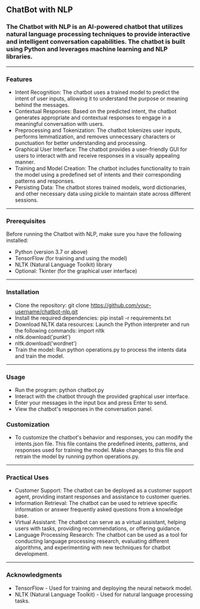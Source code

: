 ## ChatBot with NLP
### The Chatbot with NLP is an AI-powered chatbot that utilizes natural language processing techniques to provide interactive and intelligent conversation capabilities. The chatbot is built using Python and leverages machine learning and NLP libraries.
---

### Features
- Intent Recognition: The chatbot uses a trained model to predict the intent of user inputs, allowing it to understand the purpose or meaning behind the messages.
- Contextual Responses: Based on the predicted intent, the chatbot generates appropriate and contextual responses to engage in a meaningful conversation with users.
- Preprocessing and Tokenization: The chatbot tokenizes user inputs, performs lemmatization, and removes unnecessary characters or punctuation for better understanding and processing.
- Graphical User Interface: The chatbot provides a user-friendly GUI for users to interact with and receive responses in a visually appealing manner.
- Training and Model Creation: The chatbot includes functionality to train the model using a predefined set of intents and their corresponding patterns and responses.
- Persisting Data: The chatbot stores trained models, word dictionaries, and other necessary data using pickle to maintain state across different sessions.

---


### Prerequisites
Before running the Chatbot with NLP, make sure you have the following installed:

- Python (version 3.7 or above)
- TensorFlow (for training and using the model)
- NLTK (Natural Language Toolkit) library
- Optional: Tkinter (for the graphical user interface)

--- 

### Installation
- Clone the repository: git clone https://github.com/your-username/chatbot-nlp.git
- Install the required dependencies: pip install -r requirements.txt
- Download NLTK data resources: Launch the Python interpreter and run the following commands:
import nltk
- nltk.download('punkt')
- nltk.download('wordnet')
- Train the model: Run python operations.py to process the intents data and train the model.

--- 
### Usage
- Run the program: python chatbot.py
- Interact with the chatbot through the provided graphical user interface.
- Enter your messages in the input box and press Enter to send.
- View the chatbot's responses in the conversation panel.

### Customization
- To customize the chatbot's behavior and responses, you can modify the intents.json file. This file contains the predefined intents, patterns, and responses used for training the model. Make changes to this file and retrain the model by running python operations.py.

---

### Practical Uses
- Customer Support: The chatbot can be deployed as a customer support agent, providing instant responses and assistance to customer queries.
- Information Retrieval: The chatbot can be used to retrieve specific information or answer frequently asked questions from a knowledge base.
- Virtual Assistant: The chatbot can serve as a virtual assistant, helping users with tasks, providing recommendations, or offering guidance.
- Language Processing Research: The chatbot can be used as a tool for conducting language processing research, evaluating different algorithms, and experimenting with new techniques for chatbot development.

--- 

### Acknowledgments
- TensorFlow - Used for training and deploying the neural network model.
- NLTK (Natural Language Toolkit) - Used for natural language processing tasks.
